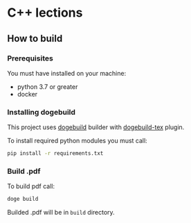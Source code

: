 # C++ lections

## How to build

### Prerequisites

You must have installed on your machine:

- python 3.7 or greater
- docker

### Installing dogebuild

This project uses [dogebuild](https://github.com/dogebuild/dogebuild) builder with [dogebuild-tex](https://github.com/dogebuild/dogebuild-tex) plugin.

To install required python modules you must call:

```sh
pip install -r requirements.txt 
```

### Build .pdf

To build pdf call:

```sh
doge build
```

Builded .pdf will be in `build` directory.
